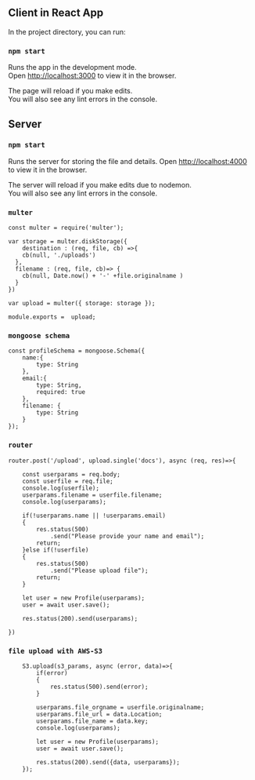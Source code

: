 
## Client in React App

In the project directory, you can run:

### `npm start`

Runs the app in the development mode.<br />
Open [http://localhost:3000](http://localhost:3000) to view it in the browser.

The page will reload if you make edits.<br />
You will also see any lint errors in the console.


## Server

### `npm start`

Runs the server for storing the file and details.
Open [http://localhost:4000](http://localhost:4000) to view it in the browser.

The server will reload if you make edits due to nodemon.<br />
You will also see any lint errors in the console.

### `multer`

```
const multer = require('multer');

var storage = multer.diskStorage({
    destination : (req, file, cb) =>{
    cb(null, './uploads')
  },
  filename : (req, file, cb)=> {
    cb(null, Date.now() + '-' +file.originalname )
  }
})

var upload = multer({ storage: storage });

module.exports =  upload;
```

### `mongoose schema`

```
const profileSchema = mongoose.Schema({
    name:{
        type: String
    },
    email:{
        type: String,
        required: true
    },
    filename: {
        type: String
    }
});
```

### `router`

```
router.post('/upload', upload.single('docs'), async (req, res)=>{

    const userparams = req.body;
    const userfile = req.file;
    console.log(userfile);
    userparams.filename = userfile.filename;
    console.log(userparams);

    if(!userparams.name || !userparams.email)
    {
        res.status(500)
            .send("Please provide your name and email");
        return;
    }else if(!userfile)
    {
        res.status(500)
            .send("Please upload file");
        return;
    } 

    let user = new Profile(userparams);
    user = await user.save();

    res.status(200).send(userparams);

})
```
### `file upload with AWS-S3` 
```
    S3.upload(s3_params, async (error, data)=>{
        if(error)
        {
            res.status(500).send(error);
        }

        userparams.file_orgname = userfile.originalname;
        userparams.file_url = data.Location;
        userparams.file_name = data.key;
        console.log(userparams);

        let user = new Profile(userparams);
        user = await user.save();

        res.status(200).send({data, userparams});
    });
```




